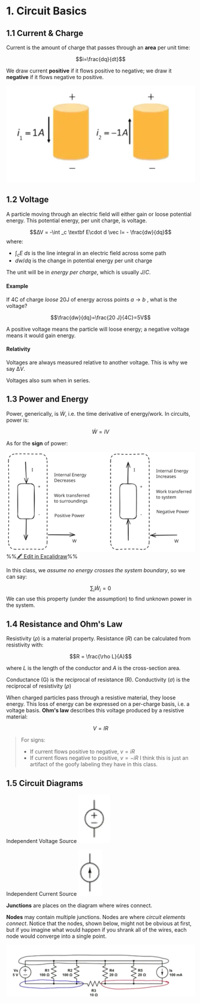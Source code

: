 # 1. Circuit Basics


## 1.1 Current & Charge

Current is the amount of charge that passes through an **area** per unit time:

$$i=\frac{dq}{dt}$$

We draw current **positive** if it flows positive to negative; we draw it **negative** if it flows negative to positive.

![|438](../../media/Pasted%20image%2020250107094640.webp)

## 1.2 Voltage

A particle moving through an electric field will either gain or loose potential energy. This potential energy, per unit charge, is voltage.

$$∆V = -\int _c \textbf E\cdot d \vec l= - \frac{dw}{dq}$$
where:
- $\int_c E\ ds$ is the line integral in an electric field across some path
- ${dw}/{dq}$ is the change in potential energy per unit charge

The unit will be in *energy per charge*, which is usually $J/C$. 

#### Example

If 4C of charge *loose* 20J of energy across points $a\to b$ , what is the voltage?

$$\frac{dw}{dq}=\frac{20 J}{4C}=5V$$

A positive voltage means the particle will loose energy; a negative voltage means it would gain energy. 

#### Relativity

Voltages are always measured relative to another voltage. This is why we say $∆V$.

Voltages also sum when in series.

## 1.3 Power and Energy

Power, generically, is $\dot W$, i.e. the time derivative of energy/work. In circuits, power is:

$$\dot W = IV$$

As for the **sign** of power:

![](../../media/excalidraw/excalidraw-2025-01-07-10.06.30.excalidraw.svg)
%%[🖋 Edit in Excalidraw](../../media/excalidraw/excalidraw-2025-01-07-10.06.30.excalidraw.md)%%

In this class, we *assume no energy crosses the system boundary*, so we can say:

$$\sum _i \dot W _i = 0 $$
We can use this property (under the assumption) to find unknown power in the system.

## 1.4 Resistance and Ohm's Law

Resistivity ($\rho$) is a material property. Resistance ($R$) can be calculated from resistivity with:

$$R = \frac{\rho L}{A}$$

where $L$ is the length of the conductor and $A$ is the cross-section area.

Conductance (G) is the reciprocal of resistance (R).
Conductivity ($\sigma$) is the reciprocal of resistivity ($\rho$)

When charged particles pass through a resistive material, they loose energy. This loss of energy can be expressed on a per-charge basis, i.e. a voltage basis. **Ohm's law** describes this voltage produced by a resistive material:

$$V=IR$$
> For signs:
> - If current flows positive to negative, $v=iR$
> - If current flows negative to positive, $v=-iR$
> I think this is just an artifact of the goofy labeling they have in this class.


## 1.5 Circuit Diagrams

Independent Voltage Source
![|64](../../media/Pasted%20image%2020250107104456.webp)

Independent Current Source
![|50](../../media/Pasted%20image%2020250107104511.webp)


**Junctions** are places on the diagram where wires connect.

**Nodes** may contain multiple junctions. Nodes are where *circuit elements connect*. Notice that the nodes, shown below, might not be obvious at first, but if you imagine what would happen if you shrank all of the wires, each node would converge into a single point.

![](../../media/Pasted%20image%2020250107104720.webp)